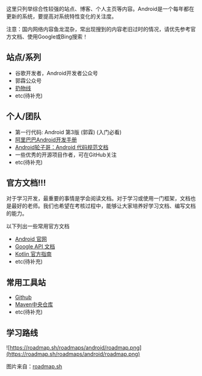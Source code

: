 这里只列举综合性较强的站点、博客、个人主页等内容。Android是一个每年都在更新的系统，要提高对系统特性变化的关注度。

注意：国内网络内容鱼龙混杂，常出现搜到的内容老旧过时的情况，请优先参考官方文档、使用Google或Bing搜索！

## 站点/系列

* 谷歌开发者，Android开发者公众号
* 郭霖公众号
* [扔物线](https://rengwuxian.com/)
* etc(待补充)

## 个人/团队

* 第一行代码: Android 第3版 (郭霖)  (入门必看)
* [阿里巴巴Android开发手册](https://edu.aliyun.com/course/813/lesson/list)
* [Android轮子哥：Android 代码规范文档](https://github.com/getActivity/AndroidCodeStandard)
* 一些优秀的开源项目作者，可在GitHub关注
* etc(待补充)

## 官方文档!!!

对于学习开发，最重要的事情是学会阅读文档。对于学习或使用一门框架，文档也是最好的老师。我们也希望在考核过程中，能够让大家培养好学习文档、编写文档的能力。

以下列出一些常用官方文档

* [Android 官网](https://developer.android.google.cn/?hl=zh-cn)
* [Google API 文档](https://developer.android.google.cn/reference)
* [Kotlin 官方指南](https://www.kotlincn.net/docs/reference/basic-syntax.html)
* etc(待补充)


## 常用工具站

* [Github](github.com)
* [Maven中央仓库](https://mvnrepository.com/)
* etc(待补充)


## 学习路线

![https://roadmap.sh/roadmaps/android/roadmap.png](https://roadmap.sh/roadmaps/android/roadmap.png)

图片来自：[roadmap.sh](https://roadmap.sh/android)
